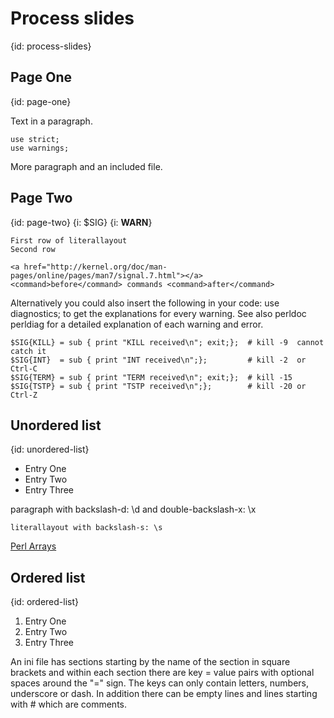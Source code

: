 # Process slides
{id: process-slides}





## Page One
{id: page-one}


Text in a paragraph.



```
use strict;
use warnings;
```


More paragraph and an included file.




## Page Two
{id: page-two}
{i: $SIG}
{i: __WARN__}

```
First row of literallayout
Second row

<a href="http://kernel.org/doc/man-pages/online/pages/man7/signal.7.html"></a>
<command>before</command> commands <command>after</command>
```


<a href="http://kernel.org/doc/man-pages/online/pages/man7/signal.7.html"></a>
Alternatively you could also insert the following in your code:
<command>use diagnostics;</command>
to get the explanations for every warning.
See also <command>perldoc perldiag</command> for a detailed explanation of each warning and error.



```
$SIG{KILL} = sub { print "KILL received\n"; exit;};  # kill -9  cannot catch it
$SIG{INT}  = sub { print "INT received\n";};         # kill -2  or Ctrl-C
$SIG{TERM} = sub { print "TERM received\n"; exit;};  # kill -15
$SIG{TSTP} = sub { print "TSTP received\n";};        # kill -20 or Ctrl-Z
```


## Unordered list
{id: unordered-list}

* Entry One
* Entry Two
* Entry Three



paragraph with backslash-d: \d and double-backslash-x: \\x



```
literallayout with backslash-s: \s
```


<a href="https://perlmaven.com/perl-arrays">Perl Arrays</a>




## Ordered list
{id: ordered-list}

1. Entry One
1. Entry Two
1. Entry Three



An ini file has sections starting by the name of the section in square brackets and within
each section there are key = value pairs with optional spaces around the "=" sign.
The keys can only contain letters, numbers, underscore or dash.
In addition there can be empty lines and lines starting with # which are comments.





